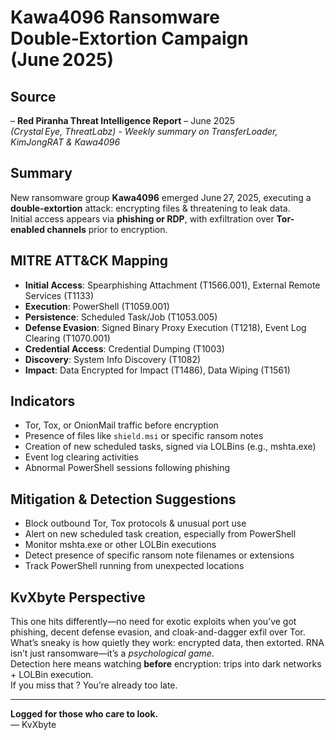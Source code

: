 # Kawa4096 Ransomware Double‑Extortion Campaign (June 2025)

## Source  
– **Red Piranha Threat Intelligence Report** – June 2025  
  *(Crystal Eye, ThreatLabz) - Weekly summary on TransferLoader, KimJongRAT & Kawa4096*

## Summary  
New ransomware group **Kawa4096** emerged June 27, 2025, executing a **double‑extortion** attack: encrypting files & threatening to leak data.  
Initial access appears via **phishing or RDP**, with exfiltration over **Tor-enabled channels** prior to encryption.

## MITRE ATT&CK Mapping  
- **Initial Access**: Spearphishing Attachment (T1566.001), External Remote Services (T1133)  
- **Execution**: PowerShell (T1059.001)  
- **Persistence**: Scheduled Task/Job (T1053.005)  
- **Defense Evasion**: Signed Binary Proxy Execution (T1218), Event Log Clearing (T1070.001)  
- **Credential Access**: Credential Dumping (T1003)  
- **Discovery**: System Info Discovery (T1082)  
- **Impact**: Data Encrypted for Impact (T1486), Data Wiping (T1561)

## Indicators  
- Tor, Tox, or OnionMail traffic before encryption  
- Presence of files like `shield.msi` or specific ransom notes  
- Creation of new scheduled tasks, signed via LOLBins (e.g., mshta.exe)  
- Event log clearing activities  
- Abnormal PowerShell sessions following phishing

## Mitigation & Detection Suggestions  
- Block outbound Tor, Tox protocols & unusual port use  
- Alert on new scheduled task creation, especially from PowerShell  
- Monitor mshta.exe or other LOLBin executions  
- Detect presence of specific ransom note filenames or extensions  
- Track PowerShell running from unexpected locations

## KvXbyte Perspective  
This one hits differently—no need for exotic exploits when you’ve got phishing, decent defense evasion, and cloak-and-dagger exfil over Tor.  
What’s sneaky is how quietly they work: encrypted data, then extorted. RNA isn’t just ransomware—it’s a *psychological game*.  
Detection here means watching **before** encryption: trips into dark networks + LOLBin execution.  
If you miss that ? You’re already too late.

---

**Logged for those who care to look.**  
— KvXbyte

